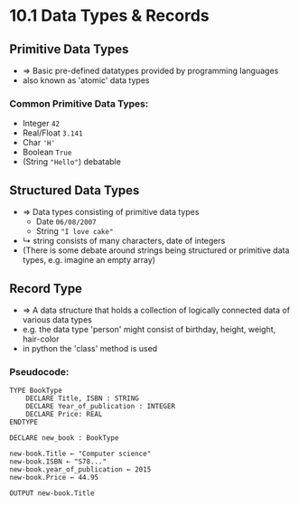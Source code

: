 # 10.1 Data Types & Records

## Primitive Data Types
*   ⇒ Basic pre-defined datatypes provided by programming languages
*   also known as 'atomic' data types

### Common Primitive Data Types:
*   Integer `42`
*   Real/Float `3.141`
*   Char `'H'`
*   Boolean `True`
*   (String `"Hello"`) debatable

## Structured Data Types
*   => Data types consisting of primitive data types
    *   Date `06/08/2007`
    *   String `"I love cake"`
*   ↳ string consists of many characters, date of integers
*   (There is some debate around strings being structured or primitive data types, e.g. imagine an empty array)

## Record Type
*   => A data structure that holds a collection of logically connected data of various data types
*   e.g. the data type 'person' might consist of birthday, height, weight, hair-color
*   in python the 'class' method is used

### Pseudocode:
```
TYPE BookType
    DECLARE Title, ISBN : STRING
    DECLARE Year_of_publication : INTEGER
    DECLARE Price: REAL
ENDTYPE

DECLARE new_book : BookType

new-book.Title ← "Computer science"
new-book.ISBN ← "S78..."
new-book.year_of_publication ← 2015
new-book.Price ← 44.95

OUTPUT new-book.Title
